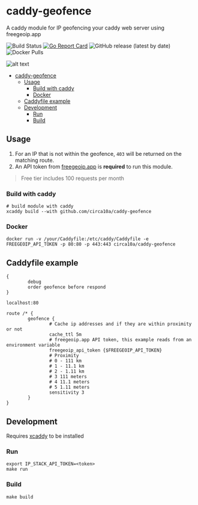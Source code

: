 # caddy-geofence

A caddy module for IP geofencing your caddy web server using freegeoip.app

![Build Status](https://github.com/circa10a/caddy-geofence/workflows/deploy/badge.svg)
[![Go Report Card](https://goreportcard.com/badge/github.com/circa10a/caddy-geofence)](https://goreportcard.com/report/github.com/circa10a/caddy-geofence)
![GitHub release (latest by date)](https://img.shields.io/github/v/release/circa10a/caddy-geofence?style=plastic)
![Docker Pulls](https://img.shields.io/docker/pulls/circa10a/caddy-geofence?style=plastic)

![alt text](https://user-images.githubusercontent.com/1128849/36338535-05fb646a-136f-11e8-987b-e6901e717d5a.png)

- [caddy-geofence](#caddy-geofence)
  - [Usage](#usage)
    - [Build with caddy](#build-with-caddy)
    - [Docker](#docker)
  - [Caddyfile example](#caddyfile-example)
  - [Development](#development)
    - [Run](#run)
    - [Build](#build)

## Usage

1. For an IP that is not within the geofence, `403` will be returned on the matching route.
2. An API token from [freegeoip.app](https://freegeoip.app/) is **required** to run this module.

> Free tier includes 100 requests per month

### Build with caddy

```shell
# build module with caddy
xcaddy build --with github.com/circa10a/caddy-geofence
```

### Docker

```shell
docker run -v /your/Caddyfile:/etc/caddy/Caddyfile -e FREEGEOIP_API_TOKEN -p 80:80 -p 443:443 circa10a/caddy-geofence
```

## Caddyfile example

```
{
        debug
        order geofence before respond
}

localhost:80

route /* {
        geofence {
                # Cache ip addresses and if they are within proximity or not
                cache_ttl 5m
                # freegeoip.app API token, this example reads from an environment variable
                freegeoip_api_token {$FREEGEOIP_API_TOKEN}
                # Proximity
                # 0 - 111 km
                # 1 - 11.1 km
                # 2 - 1.11 km
                # 3 111 meters
                # 4 11.1 meters
                # 5 1.11 meters
                sensitivity 3
        }
}
```

## Development

Requires [xcaddy](https://caddyserver.com/docs/build#xcaddy) to be installed

### Run

```shell
export IP_STACK_API_TOKEN=<token>
make run
```

### Build

```shell
make build
```
